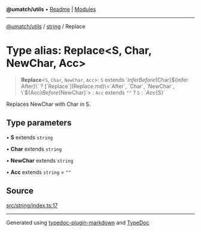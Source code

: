 **@umatch/utils** • [Readme](../../index.md) \| [Modules](../../modules.md)

***

[@umatch/utils](../../modules.md) / [string](../index.md) / Replace

# Type alias: Replace\<S, Char, NewChar, Acc\>

> **Replace**\<`S`, `Char`, `NewChar`, `Acc`\>: `S` extends \`${infer Before}${Char}${infer After}\` ? [`Replace`](Replace.md)\<`After`, `Char`, `NewChar`, \`${Acc}${Before}${NewChar}\`\> : `Acc` extends `""` ? `S` : \`${Acc}${S}\`

Replaces NewChar with Char in S.

## Type parameters

• **S** extends `string`

• **Char** extends `string`

• **NewChar** extends `string`

• **Acc** extends `string` = `""`

## Source

[src/string/index.ts:17](https://github.com/umatch-oficial/utils/blob/1c5b195/src/string/index.ts#L17)

***

Generated using [typedoc-plugin-markdown](https://www.npmjs.com/package/typedoc-plugin-markdown) and [TypeDoc](https://typedoc.org/)
